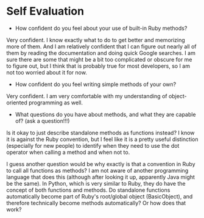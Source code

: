 # Self Evaluation

- How confident do you feel about your use of built-in Ruby methods?

Very confident. I know exactly what to do to get better and memorizing more of them. And I am relatively confident that I can figure out nearly all of them by reading the documentation and doing quick Google searches. I am sure there are some that might be a bit too complicated or obscure for me to figure out, but I think that is probably true for most developers, so I am not too worried about it for now.

- How confident do you feel writing simple methods of your own?

Very confident. I am very comfortable with my understanding of object-oriented programming as well.

- What questions do you have about methods, and what they are capable of? (ask a question!!!)

Is it okay to just describe standalone methods as functions instead? I know it is against the Ruby convention, but I feel like it is a pretty useful distinction (especially for new people) to identify when they need to use the dot operator when calling a method and when not to.

I guess another question would be why exactly is that a convention in Ruby to call all functions as methods? I am not aware of another programming language that does this (although after looking it up, apparently Java might be the same). In Python, which is very similar to Ruby, they do have the concept of both functions and methods. Do standalone functions automatically become part of Ruby's root/global object (BasicObject), and therefore technically become methods automatically? Or how does that work?
